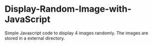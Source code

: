 # Display-Random-Image-with-JavaScript
Simple Javascript code to display 4 images randomly. The images are stored in a external directory.
